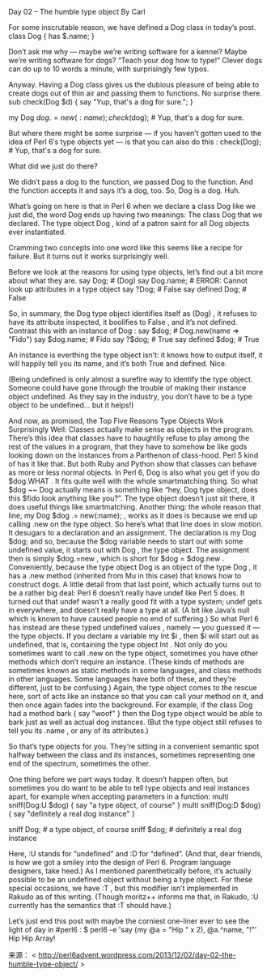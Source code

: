 Day 02 – The humble type object By   Carl


For some inscrutable reason, we have defined a  Dog  class in today’s post.
class Dog {
    has $.name;
}

Don’t ask me why — maybe we’re writing software for a kennel? Maybe we’re writing software  for  dogs? “Teach your dog how to type!” Clever dogs can do up to 10 words a minute, with surprisingly few typos.

Anyway. Having a  Dog  class gives us the dubious pleasure of being able to create dogs out of thin air and passing them to functions. No surprise there.
sub check(Dog $d) {
    say "Yup, that's a dog for sure.";
}
 
my Dog $dog .= new(:name);
check($dog);     # Yup, that's a dog for sure.

But where there  might  be some surprise — if you haven’t gotten used to the idea of Perl 6′s type objects yet — is that you can also do  this :
check(Dog);      # Yup, that's a dog for sure.

What did we just do there?

We didn’t pass  a  dog to the function, we passed  Dog  to the function. And the function accepts it and says it’s a dog, too. So, Dog  is a dog. Huh.

What’s going on here is that in Perl 6 when we declare a class  Dog like we just did, the word  Dog  ends up having two meanings:
The class  Dog  that we declared.
The  type object   Dog , kind of a patron saint for all  Dog  objects ever instantiated.


Cramming two concepts into one word like this seems like a recipe for failure. But it turns out it works  surprisingly  well.

Before we look at the reasons for using type objects, let’s find out a bit more about what they are.
say Dog;          # (Dog)
say Dog.name;     # ERROR: Cannot look up attributes in a type object
say ?Dog;         # False
say defined Dog;  # False

So, in summary, the  Dog  type object identifies itself as  (Dog) , it refuses to have its attribute inspected, it boolifies to  False , and it’s not defined. Contrast this with an instance of  Dog :
say $dog;         # Dog.new(name => "Fido")
say $dog.name;    # Fido
say ?$dog;        # True
say defined $dog; # True

An instance is everthing the type object isn’t: it knows how to output itself, it will happily tell you its name, and it’s both  True  and defined. Nice.

(Being undefined is only  almost  a surefire way to identify the type object. Someone could have gone through the trouble of making their instance object undefined. As they say in the industry, you don’t  have  to be a type object to be undefined… but it helps!)

And now, as promised, the Top Five Reasons Type Objects Work Surprisingly Well:
Classes actually make sense as objects in the program. There’s this idea that classes have to haughtily refuse to play among the rest of the values in a program, that they have to somehow be like gods looking down on the instances from a Parthenon of class-hood. Perl 5 kind of has it like that. But both Ruby and Python show that classes can behave as more or less normal objects. In Perl 6,  Dog  is also what you get if you do $dog.WHAT .
It fits quite well with the whole smartmatching thing. So what $dog ~~ Dog  actually means is something like “hey,  Dog  type object, does this  $fido  look anything like you?”. The type object doesn’t just sit there, it does useful things like smartmatching.
Another thing: the whole reason that line,  my Dog $dog .= new(:name); , works as it does is because we end up calling .new  on the type object. So here’s what that line does in slow motion. It desugars to a declaration and an assignment. The declaration is  my Dog $dog;  and so, because the  $dog variable needs to start out with  some  undefined value, it starts out with  Dog , the type object. The assignment then is simply $dog.=new , which is short for  $dog = $dog.new . Conveniently, because the type object  Dog  is an object of the type  Dog , it has a  .new  method (inherited from  Mu  in this case) that knows how to construct dogs.
A little detail from that last point, which actually turns out to be a rather big deal: Perl 6 doesn’t really have  undef  like Perl 5 does. It turned out that  undef  wasn’t a really good fit with a type system;  undef  gets in everywhere, and doesn’t really have  a type at all. (A bit like Java’s  null  which is known to have caused people no end of suffering.) So what Perl 6 has instead are these  typed undefined values , namely — you guessed it — the type objects. If you declare a variable  my Int $i , then  $i will start out as undefined, that is, containing the type object Int .
Not only do you sometimes want to call  .new  on the type object, sometimes you have other methods which don’t require an instance. (These kinds of methods are sometimes known as static methods in some languages, and class methods in other languages. Some languages have both of these, and they’re different, just to be confusing.) Again, the type object comes to the rescue here, sort of acts like an instance so that you can call your method on it, and then once again fades into the background. For example, if the class  Dog  had a  method bark { say "woof" }  then the  Dog  type object would be able to bark just as well as actual dog instances. (But the type object still refuses to tell you its  .name , or any of its attributes.)

So that’s type objects for you. They’re sitting in a convenient semantic spot halfway between the class and its instances, sometimes representing one end of the spectrum, sometimes the other.

One thing before we part ways today. It doesn’t happen often, but sometimes you  do  want to be able to tell type objects and real instances apart, for example when accepting parameters in a function:
multi sniff(Dog:U $dog) {
    say "a type object, of course"
}
multi sniff(Dog:D $dog) {
    say "definitely a real dog instance"
}
 
sniff Dog;    # a type object, of course
sniff $dog;   # definitely a real dog instance

Here,  :U  stands for “undefined” and  :D  for “defined”. (And that, dear friends, is how we got a  smiley  into the design of Perl 6. Program language designers, take heed.) As I mentioned parenthetically before, it’s actually possible to be an undefined object without being a type object. For these special occasions, we have  :T , but this modifier isn’t implemented in Rakudo as of this writing. (Though moritz++ informs me that, in Rakudo,  :U  currently has the semantics that  :T  should have.)

Let’s just end this post with maybe the corniest one-liner ever to see the light of day in  #perl6 :
$ perl6 -e 'say (my @a = "Hip " x 2), @a.^name, "!"'
Hip Hip Array!

来源： < http://perl6advent.wordpress.com/2013/12/02/day-02-the-humble-type-object/ >  